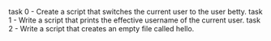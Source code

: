 task 0 - Create a script that switches the current user to the user betty.
task 1 - Write a script that prints the effective username of the current user.
task 2 - Write a script that creates an empty file called hello.
